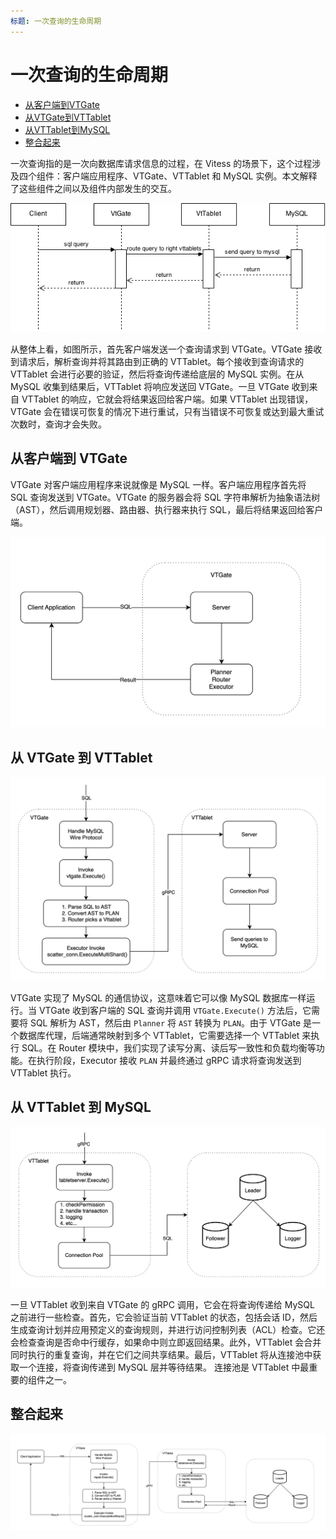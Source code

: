 ```yaml
---
标题: 一次查询的生命周期
---
```


一次查询的生命周期
=====================

* [从客户端到VTGate](#from-client-to-VTGate)
* [从VTGate到VTTablet](#from-VTGate-to-VTTablet)
* [从VTTablet到MySQL](#from-VTTablet-to-mysql)
* [整合起来](#putting-it-all-together)

一次查询指的是一次向数据库请求信息的过程，在 Vitess 的场景下，这个过程涉及四个组件：客户端应用程序、VTGate、VTTablet 和 MySQL 实例。本文解释了这些组件之间以及组件内部发生的交互。

![](images/life_of_a_query.png)

从整体上看，如图所示，首先客户端发送一个查询请求到 VTGate。VTGate 接收到请求后，解析查询并将其路由到正确的 VTTablet。每个接收到查询请求的 VTTablet 会进行必要的验证，然后将查询传递给底层的 MySQL 实例。在从 MySQL 收集到结果后，VTTablet 将响应发送回 VTGate。一旦 VTGate 收到来自 VTTablet 的响应，它就会将结果返回给客户端。如果 VTTablet 出现错误，VTGate 会在错误可恢复的情况下进行重试，只有当错误不可恢复或达到最大重试次数时，查询才会失败。

## 从客户端到 VTGate

VTGate 对客户端应用程序来说就像是 MySQL 一样。客户端应用程序首先将 SQL 查询发送到 VTGate。VTGate 的服务器会将 SQL 字符串解析为抽象语法树（AST），然后调用规划器、路由器、执行器来执行 SQL，最后将结果返回给客户端。

![](images/ClientToVTGate.png)

## 从 VTGate 到 VTTablet
![VTGateToVTTablet](images/VTGateToVTTablet.png)

VTGate 实现了 MySQL 的通信协议，这意味着它可以像 MySQL 数据库一样运行。当 VTGate 收到客户端的 SQL 查询并调用 `VTGate.Execute()` 方法后，它需要将 SQL 解析为 AST，然后由 `Planner` 将 `AST` 转换为 `PLAN`。由于 VTGate 是一个数据库代理，后端通常映射到多个 VTTablet，它需要选择一个 VTTablet 来执行 SQL。在 Router 模块中，我们实现了读写分离、读后写一致性和负载均衡等功能。在执行阶段，Executor 接收 `PLAN` 并最终通过 gRPC 请求将查询发送到 VTTablet 执行。

## 从 VTTablet 到 MySQL
![VTTabletToMySQL](images/VTTabletToMySQL.png)

一旦 VTTablet 收到来自 VTGate 的 gRPC 调用，它会在将查询传递给 MySQL 之前进行一些检查。首先，它会验证当前 VTTablet 的状态，包括会话 ID，然后生成查询计划并应用预定义的查询规则，并进行访问控制列表（ACL）检查。它还会检查查询是否命中行缓存，如果命中则立即返回结果。此外，VTTablet 会合并同时执行的重复查询，并在它们之间共享结果。最后，VTTablet 将从连接池中获取一个连接，将查询传递到 MySQL 层并等待结果。
连接池是 VTTablet 中最重要的组件之一。

## 整合起来
![](images/PutAllTogether.png)